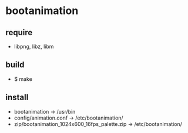 # bootanimation

## require
- libpng, libz, libm
## build
- $ make
## install
- bootanimation -> /usr/bin
- config/animation.conf -> /etc/bootanimation/
- zip/bootanimation_1024x600_16fps_palette.zip -> /etc/bootanimation/
